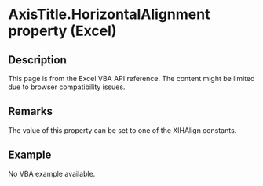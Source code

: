 # AxisTitle.HorizontalAlignment property (Excel)

## Description
This page is from the Excel VBA API reference. The content might be limited due to browser compatibility issues.

## Remarks
The value of this property can be set to one of the XlHAlign constants.

## Example
No VBA example available.
